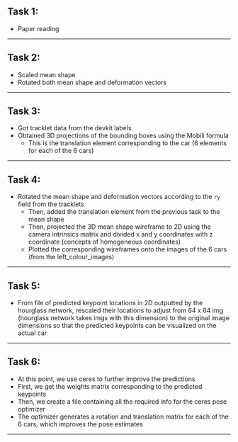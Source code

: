 ## Task 1:
- Paper reading
<hr>

## Task 2:
- Scaled mean shape
- Rotated both mean shape and deformation vectors
<hr>

## Task 3:
- Got tracklet data from the devkit labels
- Obtained 3D projections of the bounding boxes using the Mobili formula
  - This is the translation element corresponding to the car (6 elements for each of the 6 cars)
<hr>

## Task 4:
- Rotated the mean shape and deformation vectors according to the `ry` field from the tracklets
  - Then, added the translation element from the previous task to the mean shape
  - Then, projected the 3D mean shape wireframe to 2D using the camera intrinsics matrix and divided x and y coordinates with z coordinate (concepts of homogeneous coordinates)
  - Plotted the corresponding wireframes onto the images of the 6 cars (from the left_colour_images)
<hr>

## Task 5:
- From file of predicted keypoint locations in 2D outputted by the hourglass network, rescaled their locations to adjust from 64 x 64 img (hourglass network takes imgs with this dimension) to the original image dimensions so that the predicted keypoints can be visualized on the actual car
<hr>

## Task 6:
- At this point, we use ceres to further improve the predictions
- First, we get the weights matrix corresponding to the predicted keypoints
- Then, we create a file containing all the required info for the ceres pose optimizer
- The optimizer generates a rotation and translation matrix for each of the 6 cars, which improves the pose estimates
<hr>